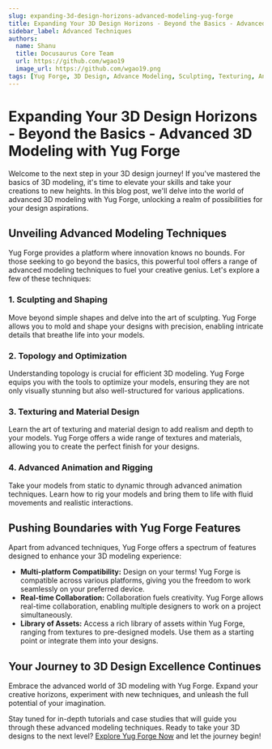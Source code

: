 ```yaml
---
slug: expanding-3d-design-horizons-advanced-modeling-yug-forge
title: Expanding Your 3D Design Horizons - Beyond the Basics - Advanced 3D Modeling with Yug Forge
sidebar_label: Advanced Techniques
authors:
  name: Shanu
  title: Docusaurus Core Team
  url: https://github.com/wgao19
  image_url: https://github.com/wgao19.png
tags: [Yug Forge, 3D Design, Advance Modeling, Sculpting, Texturing, Animation, Optimization, docusaurus]
---
```


# Expanding Your 3D Design Horizons - Beyond the Basics - Advanced 3D Modeling with Yug Forge

Welcome to the next step in your 3D design journey! If you've mastered the basics of 3D modeling, it's time to elevate your skills and take your creations to new heights. In this blog post, we'll delve into the world of advanced 3D modeling with Yug Forge, unlocking a realm of possibilities for your design aspirations.

## Unveiling Advanced Modeling Techniques

Yug Forge provides a platform where innovation knows no bounds. For those seeking to go beyond the basics, this powerful tool offers a range of advanced modeling techniques to fuel your creative genius. Let's explore a few of these techniques:

### 1. Sculpting and Shaping

Move beyond simple shapes and delve into the art of sculpting. Yug Forge allows you to mold and shape your designs with precision, enabling intricate details that breathe life into your models.

### 2. Topology and Optimization

Understanding topology is crucial for efficient 3D modeling. Yug Forge equips you with the tools to optimize your models, ensuring they are not only visually stunning but also well-structured for various applications.

### 3. Texturing and Material Design

Learn the art of texturing and material design to add realism and depth to your models. Yug Forge offers a wide range of textures and materials, allowing you to create the perfect finish for your designs.

### 4. Advanced Animation and Rigging

Take your models from static to dynamic through advanced animation techniques. Learn how to rig your models and bring them to life with fluid movements and realistic interactions.

## Pushing Boundaries with Yug Forge Features

Apart from advanced techniques, Yug Forge offers a spectrum of features designed to enhance your 3D modeling experience:

- **Multi-platform Compatibility:** Design on your terms! Yug Forge is compatible across various platforms, giving you the freedom to work seamlessly on your preferred device.
- **Real-time Collaboration:** Collaboration fuels creativity. Yug Forge allows real-time collaboration, enabling multiple designers to work on a project simultaneously.
- **Library of Assets:** Access a rich library of assets within Yug Forge, ranging from textures to pre-designed models. Use them as a starting point or integrate them into your designs.

## Your Journey to 3D Design Excellence Continues

Embrace the advanced world of 3D modeling with Yug Forge. Expand your creative horizons, experiment with new techniques, and unleash the full potential of your imagination.

Stay tuned for in-depth tutorials and case studies that will guide you through these advanced modeling techniques. Ready to take your 3D designs to the next level? [Explore Yug Forge Now](#cta-link) and let the journey begin!
